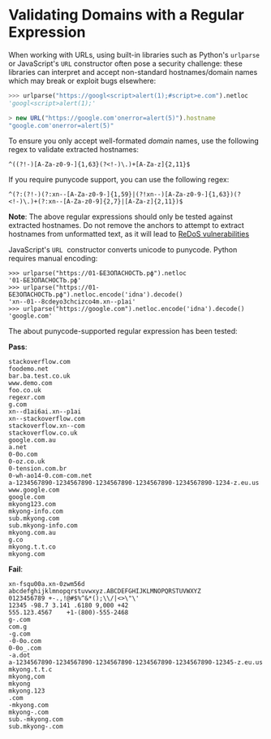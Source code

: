Validating Domains with a Regular Expression
============================================

When working with URLs, using built-in libraries such as Python's `urlparse` or JavaScript's `URL` constructor often pose a security challenge: these libraries can interpret and accept non-standard hostnames/domain names which may break or exploit bugs elsewhere:

```python
>>> urlparse("https://googl<script>alert(1);#script>e.com").netloc
'googl<script>alert(1);'
```

```js
> new URL("https://google.com'onerror=alert(5)").hostname
"google.com'onerror=alert(5)"
```

To ensure you only accept well-formated *domain* names, use the following regex to validate extracted hostnames:

```
^((?!-)[A-Za-z0-9-]{1,63}(?<!-)\.)+[A-Za-z]{2,11}$
```

If you require punycode support, you can use the following regex:

```
^(?:(?!-)(?:xn--[A-Za-z0-9-]{1,59}|(?!xn--)[A-Za-z0-9-]{1,63})(?<!-)\.)+(?:xn--[A-Za-z0-9]{2,7}|[A-Za-z]{2,11})$
```

**Note**: The above regular expressions should only be tested against extracted hostnames. Do not remove the anchors to attempt to extract hostnames from unformatted text, as it will lead to [ReDoS vulnerabilities](https://owasp.org/www-community/attacks/Regular_expression_Denial_of_Service_-_ReDoS)

JavaScript's `URL`  constructor converts unicode to punycode. Python requires manual encoding:

```
>>> urlparse("https://01-БЕЗОПАСНОСТЬ.рф").netloc
'01-БЕЗОПАСНОСТЬ.рф'
>>> urlparse("https://01-БЕЗОПАСНОСТЬ.рф").netloc.encode('idna').decode()
'xn--01--8cdeyo3chcizco4m.xn--p1ai'
>>> urlparse("https://google.com").netloc.encode('idna').decode()
'google.com'
```

The about punycode-supported regular expression has been tested:

**Pass**:

```
stackoverflow.com
foodemo.net
bar.ba.test.co.uk
www.demo.com
foo.co.uk
regexr.com
g.com
xn--d1ai6ai.xn--p1ai
xn--stackoverflow.com
stackoverflow.xn--com
stackoverflow.co.uk
google.com.au
a.net
0-0o.com
0-oz.co.uk
0-tension.com.br
0-wh-ao14-0.com-com.net
a-1234567890-1234567890-1234567890-1234567890-1234567890-1234-z.eu.us
www.google.com
google.com
mkyong123.com
mkyong-info.com
sub.mkyong.com
sub.mkyong-info.com
mkyong.com.au
g.co
mkyong.t.t.co
mkyong.com
```

**Fail**:

```
xn-fsqu00a.xn-0zwm56d
abcdefghijklmnopqrstuvwxyz.ABCDEFGHIJKLMNOPQRSTUVWXYZ
0123456789 +-.,!@#$%^&*();\\/|<>\"\'
12345 -98.7 3.141 .6180 9,000 +42
555.123.4567	+1-(800)-555-2468
g-.com
com.g
-g.com
-0-0o.com
0-0o_.com
-a.dot
a-1234567890-1234567890-1234567890-1234567890-1234567890-12345-z.eu.us
mkyong.t.t.c
mkyong,com
mkyong
mkyong.123
.com
-mkyong.com
mkyong-.com
sub.-mkyong.com
sub.mkyong-.com
```
